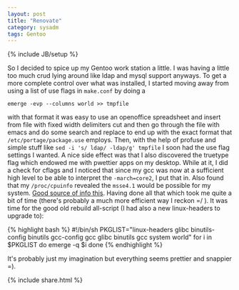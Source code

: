 ```yaml
---
layout: post
title: "Renovate"
category: sysadm
tags: Gentoo
---
```

{% include JB/setup %}

So I decided to spice up my Gentoo work station a little. I was having
a little too much crud lying around like ldap and mysql support
anyways. To get a more complete control over what was installed, I
started moving away from using a list of use flags in
<code>make.conf</code> by doing a

    emerge -evp --columns world >> tmpfile

with that format it was easy to use an openoffice spreadsheet and
insert from file with fixed width delimiters cut and then go through
the file with emacs and do some search and replace to end up with the
exact format that ``/etc/portage/package.use`` employs.  Then, with
the help of profuse and simple stuff like ``sed -i 's/ ldap/ -ldap/g'
tmpfile`` I soon had the use flag settings I wanted. A nice side
effect was that I also discovered the truetype flag which endowed me
with pwettier apps on my desktop.  While at it, I did a check for
cflags and I noticed that since my gcc was now at a sufficient high
level to be able to interpret the ``-march=core2``, I put that
in. Also found that my ``/proc/cpuinfo`` revealed the ``msse4.1``
would be possible for my system. <a
href="http://en.gentoo-wiki.com/wiki/Safe_Cflags/Intel">Good source of
info this</a>.  Having done all that which took me quite a bit of time
(there's probably a much more efficient way I reckon =/ ). It was time
for the good old rebuild all-script (I had also a new linux-headers to
upgrade to):

{% highlight bash %}
#!/bin/sh
PKGLIST="linux-headers glibc binutils-config binutils gcc-config gcc glibc binutils gcc system world"
for i in $PKGLIST
do
    emerge -q $i
done
{% endhighlight %}

It's probably just my imagination but everything seems prettier and snappier =). 

{% include share.html %}
